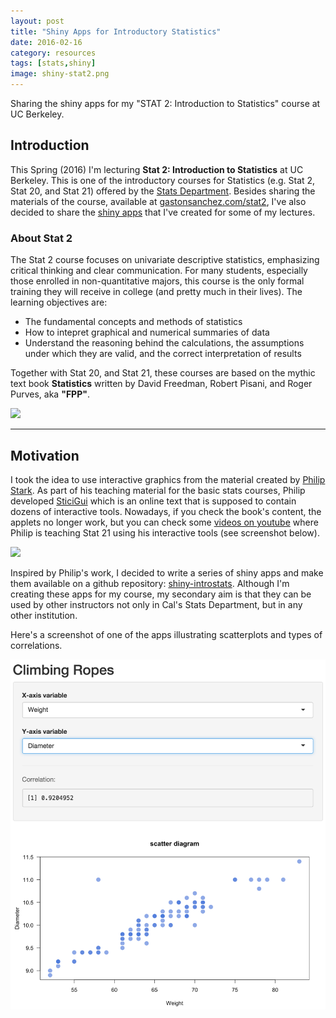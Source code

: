 ```yaml
---
layout: post
title: "Shiny Apps for Introductory Statistics"
date: 2016-02-16
category: resources
tags: [stats,shiny]
image: shiny-stat2.png
---
```


Sharing the shiny apps for my "STAT 2: Introduction to Statistics" course at UC Berkeley.

<!--more-->

## Introduction

This Spring (2016) I'm lecturing __Stat 2: Introduction to Statistics__ at UC Berkeley. This is one of the introductory courses for Statistics (e.g. Stat 2, Stat 20, and Stat 21) offered by the [Stats Department](http://statistics.berkeley.edu/). Besides sharing the materials of the course, available at [gastonsanchez.com/stat2](http://gastonsancjez.com/stat2), I've also decided to share the [shiny apps](https://github.com/gastonstat/shiny-introstats/) that I've created for some of my lectures.


### About Stat 2

The Stat 2 course focuses on univariate descriptive statistics, emphasizing critical thinking and clear communication. For many students, especially those enrolled in non-quantitative majors, this course is the only formal training they will receive in college (and pretty much in their lives). The learning objectives are:

- The fundamental concepts and methods of statistics
- How to intepret graphical and numerical summaries of data
- Understand the reasoning behind the calculations, the assumptions under which they are valid, and the correct interpretation of results

Together with Stat 20, and Stat 21, these courses are based on the mythic text book __Statistics__ written by David Freedman, Robert Pisani, and Roger Purves, aka __"FPP"__.

<img src="{{ site.baseurl }}/images/blog/statistics-book.png">

-----

## Motivation

I took the idea to use interactive graphics from the material created by [Philip Stark](https://www.stat.berkeley.edu/~stark/). As part of his teaching material for the basic stats courses, Philip developed [SticiGui](https://www.stat.berkeley.edu/~stark/SticiGui/index.htm) which is an online text that is supposed to contain dozens of interactive tools. Nowadays, if you check the book's content, the applets no longer work, but you can check some [videos on youtube](https://www.youtube.com/watch?v=RqIfbcgpx5w&list=PLk6Z3_JllTRwm6Td-S7VUDLQjrxaLLdzE&index=4) where Philip is teaching Stat 21 using his interactive tools (see screenshot below).

<img src="{{ site.baseurl }}/images/blog/statsci-screenshot.png">

Inspired by Philip's work, I decided to write a series of shiny apps and make them available on a github repository: [shiny-introstats](https://github.com/gastonstat/shiny-introstats/). Although I'm creating these apps for my course, my secondary aim is that they can be used by other instructors not only in Cal's Stats Department, but in any other institution. 

Here's a screenshot of one of the apps illustrating scatterplots and types of correlations.

<img src="images/blog/shiny-stat2.png">

